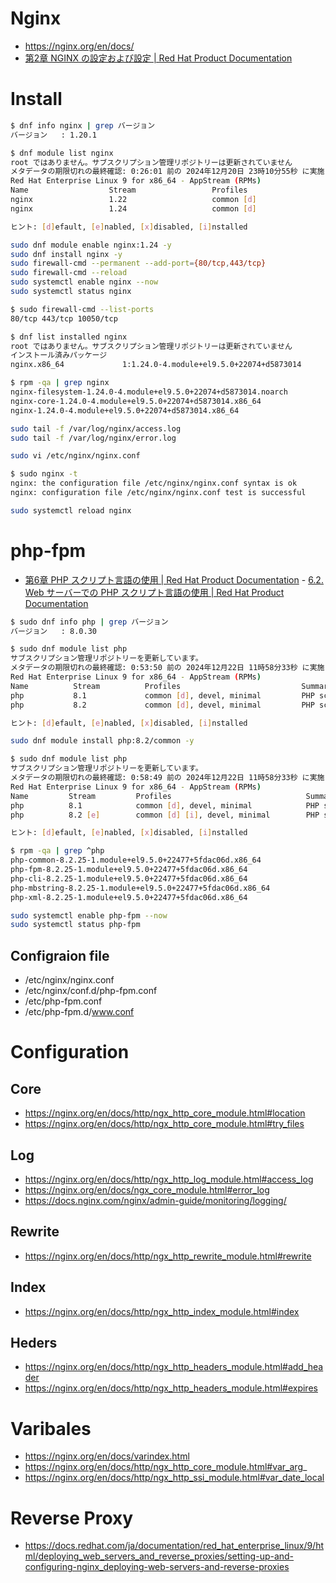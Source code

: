 # Nginx
- https://nginx.org/en/docs/
- [第2章 NGINX の設定および設定 | Red Hat Product Documentation](https://docs.redhat.com/ja/documentation/red_hat_enterprise_linux/9/html/deploying_web_servers_and_reverse_proxies/setting-up-and-configuring-nginx_deploying-web-servers-and-reverse-proxies)
# Install
```bash
$ dnf info nginx | grep バージョン
バージョン   : 1.20.1
```

```bash
$ dnf module list nginx
root ではありません。サブスクリプション管理リポジトリーは更新されていません
メタデータの期限切れの最終確認: 0:26:01 前の 2024年12月20日 23時10分55秒 に実施しました。
Red Hat Enterprise Linux 9 for x86_64 - AppStream (RPMs)
Name                  Stream                 Profiles                   Summary
nginx                 1.22                   common [d]                 nginx webserver
nginx                 1.24                   common [d]                 nginx webserver

ヒント: [d]efault, [e]nabled, [x]disabled, [i]nstalled
```

```bash
sudo dnf module enable nginx:1.24 -y
sudo dnf install nginx -y
sudo firewall-cmd --permanent --add-port={80/tcp,443/tcp}
sudo firewall-cmd --reload
sudo systemctl enable nginx --now
sudo systemctl status nginx
```

```bash
$ sudo firewall-cmd --list-ports
80/tcp 443/tcp 10050/tcp
```

```bash
$ dnf list installed nginx
root ではありません。サブスクリプション管理リポジトリーは更新されていません
インストール済みパッケージ
nginx.x86_64             1:1.24.0-4.module+el9.5.0+22074+d5873014             @rhel-9-for-x86_64-appstream-rpms
```

```bash
$ rpm -qa | grep nginx
nginx-filesystem-1.24.0-4.module+el9.5.0+22074+d5873014.noarch
nginx-core-1.24.0-4.module+el9.5.0+22074+d5873014.x86_64
nginx-1.24.0-4.module+el9.5.0+22074+d5873014.x86_64
```

```bash
sudo tail -f /var/log/nginx/access.log
sudo tail -f /var/log/nginx/error.log
```

```bash
sudo vi /etc/nginx/nginx.conf
```

```bash
$ sudo nginx -t
nginx: the configuration file /etc/nginx/nginx.conf syntax is ok
nginx: configuration file /etc/nginx/nginx.conf test is successful
```

```bash
sudo systemctl reload nginx
```
# php-fpm
- [第6章 PHP スクリプト言語の使用 | Red Hat Product Documentation](https://docs.redhat.com/ja/documentation/red_hat_enterprise_linux/9/html/installing_and_using_dynamic_programming_languages/assembly_using-the-php-scripting-language_installing-and-using-dynamic-programming-languages#installing-the-php-scripting-language_assembly_using-the-php-scripting-language)                - [6.2. Web サーバーでの PHP スクリプト言語の使用 | Red Hat Product Documentation](https://docs.redhat.com/ja/documentation/red_hat_enterprise_linux/9/html/installing_and_using_dynamic_programming_languages/using-the-php-scripting-language-with-a-web-server_assembly_using-the-php-scripting-language#using-php-with-the-apache-http-server_using-the-php-scripting-language-with-a-web-server) 

```bash
$ sudo dnf info php | grep バージョン
バージョン   : 8.0.30
```

```bash
$ sudo dnf module list php
サブスクリプション管理リポジトリーを更新しています。
メタデータの期限切れの最終確認: 0:53:50 前の 2024年12月22日 11時58分33秒 に実施しました。
Red Hat Enterprise Linux 9 for x86_64 - AppStream (RPMs)
Name          Stream          Profiles                           Summary
php           8.1             common [d], devel, minimal         PHP scripting language
php           8.2             common [d], devel, minimal         PHP scripting language

ヒント: [d]efault, [e]nabled, [x]disabled, [i]nstalled
```

```bash
sudo dnf module install php:8.2/common -y
```

```bash
$ sudo dnf module list php
サブスクリプション管理リポジトリーを更新しています。
メタデータの期限切れの最終確認: 0:58:49 前の 2024年12月22日 11時58分33秒 に実施しました。
Red Hat Enterprise Linux 9 for x86_64 - AppStream (RPMs)
Name         Stream         Profiles                              Summary
php          8.1            common [d], devel, minimal            PHP scripting language
php          8.2 [e]        common [d] [i], devel, minimal        PHP scripting language

ヒント: [d]efault, [e]nabled, [x]disabled, [i]nstalled

$ rpm -qa | grep ^php
php-common-8.2.25-1.module+el9.5.0+22477+5fdac06d.x86_64
php-fpm-8.2.25-1.module+el9.5.0+22477+5fdac06d.x86_64
php-cli-8.2.25-1.module+el9.5.0+22477+5fdac06d.x86_64
php-mbstring-8.2.25-1.module+el9.5.0+22477+5fdac06d.x86_64
php-xml-8.2.25-1.module+el9.5.0+22477+5fdac06d.x86_64
```

```bash
sudo systemctl enable php-fpm --now
sudo systemctl status php-fpm
```
## Configraion file
- /etc/nginx/nginx.conf
- /etc/nginx/conf.d/php-fpm.conf
- /etc/php-fpm.conf
- /etc/php-fpm.d/www.conf
# Configuration
## Core
- https://nginx.org/en/docs/http/ngx_http_core_module.html#location
- https://nginx.org/en/docs/http/ngx_http_core_module.html#try_files
## Log
- https://nginx.org/en/docs/http/ngx_http_log_module.html#access_log
- https://nginx.org/en/docs/ngx_core_module.html#error_log
- https://docs.nginx.com/nginx/admin-guide/monitoring/logging/
## Rewrite
- https://nginx.org/en/docs/http/ngx_http_rewrite_module.html#rewrite
## Index
- https://nginx.org/en/docs/http/ngx_http_index_module.html#index
## Heders
- https://nginx.org/en/docs/http/ngx_http_headers_module.html#add_header
- https://nginx.org/en/docs/http/ngx_http_headers_module.html#expires
# Varibales
- https://nginx.org/en/docs/varindex.html
- https://nginx.org/en/docs/http/ngx_http_core_module.html#var_arg_
- https://nginx.org/en/docs/http/ngx_http_ssi_module.html#var_date_local
# Reverse Proxy
- https://docs.redhat.com/ja/documentation/red_hat_enterprise_linux/9/html/deploying_web_servers_and_reverse_proxies/setting-up-and-configuring-nginx_deploying-web-servers-and-reverse-proxies
